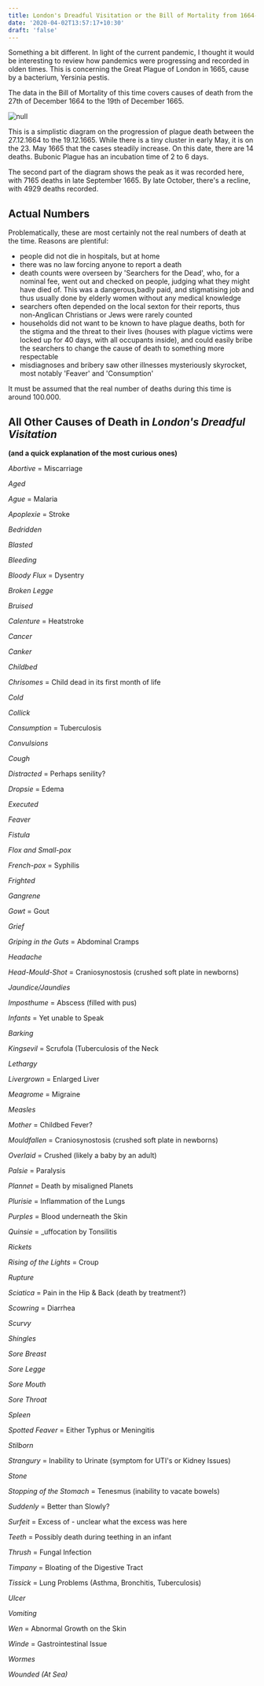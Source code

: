 ```yaml
---
title: London's Dreadful Visitation or the Bill of Mortality from 1664-65
date: '2020-04-02T13:57:17+10:30'
draft: 'false'
---
```

Something a bit different. In light of the current pandemic, I thought it would be interesting to review how pandemics were progressing and recorded in olden times. This is concerning the Great Plague of London in 1665, cause by a bacterium, Yersinia pestis. 

The data in the Bill of Mortality of this time covers causes of death from the 27th of December 1664 to the 19th of December 1665.

![null](/images/uploads/plague-1665.jpg)

This is a simplistic diagram on the progression of plague death between the 27.12.1664 to the 19.12.1665. While there is a tiny cluster in early May, it is on the 23. May 1665 that the cases steadily increase. On this date, there are 14 deaths. Bubonic Plague has an incubation time of 2 to 6 days.

The second part of the diagram shows the peak as it was recorded here, with 7165 deaths in late September 1665. By late October, there's a recline, with 4929 deaths recorded.

## Actual Numbers

Problematically, these are most certainly not the real numbers of death at the time. Reasons are plentiful: 

* people did not die in hospitals, but at home
* there was no law forcing anyone to report a death
* death counts were overseen by 'Searchers for the Dead', who, for a nominal fee, went out and checked on people, judging what they might have died of. This was a dangerous,badly paid, and stigmatising job and thus usually done by elderly women without any medical knowledge
* searchers often depended on the local sexton for their reports, thus non-Anglican Christians or Jews were rarely counted
* households did not want to be known to have plague deaths, both for the stigma and the threat to their lives (houses with plague victims were locked up for 40 days, with all occupants inside), and could easily bribe the searchers to change the cause of death to something more respectable
* misdiagnoses and bribery saw other illnesses mysteriously skyrocket, most notably 'Feaver' and 'Consumption'

It must be assumed that the real number of deaths during this time is around 100.000.

## All Other Causes of Death in _London's Dreadful Visitation_

**(and a quick explanation of the most curious ones)**

_Abortive_ = Miscarriage

_Aged_

_Ague_ = Malaria

_Apoplexie_ = Stroke

_Bedridden_

_Blasted_

_Bleeding_

_Bloody Flux_ = Dysentry

_Broken Legge_

_Bruised_

_Calenture_ = Heatstroke

_Cancer_

_Canker_

_Childbed_

_Chrisomes_ = Child dead in its first month of life

_Cold_

_Collick_

_Consumption_ = Tuberculosis

_Convulsions_

_Cough_

_Distracted_ = Perhaps senility?

_Dropsie_ = Edema

_Executed_

_Feaver_

_Fistula_

_Flox and Small-pox_

_French-pox_ = Syphilis

_Frighted_

_Gangrene_

_Gowt_ = Gout

_Grief_

_Griping in the Guts_ = Abdominal Cramps

_Headache_

_Head-Mould-Shot_ = Craniosynostosis (crushed soft plate in newborns)

_Jaundice/Jaundies_

_Imposthume_ = Abscess (filled with pus)

_Infants_ = Yet unable to Speak

_Barking_

_Kingsevil_ = Scrufola (Tuberculosis of the Neck

_Lethargy_

_Livergrown_ = Enlarged Liver

_Meagrome_ = Migraine

_Measles_

_Mother_ = Childbed Fever?

_Mouldfallen_ = Craniosynostosis (crushed soft plate in newborns)

_Overlaid_ = Crushed (likely a baby by an adult)

_Palsie_ = Paralysis

_Plannet_ = Death by misaligned Planets

_Plurisie_ = Inflammation of the Lungs

_Purples_ = Blood underneath the Skin

_Quinsie_ = _uffocation by Tonsilitis

_Rickets_

_Rising of the Lights_ = Croup

_Rupture_

_Sciatica_ = Pain in the Hip & Back (death by treatment?)

_Scowring_ = Diarrhea

_Scurvy_

_Shingles_

_Sore Breast_

_Sore Legge_

_Sore Mouth_

_Sore Throat_

_Spleen_

_Spotted Feaver_ = Either Typhus or Meningitis

_Stilborn_

_Strangury_ = Inability to Urinate (symptom for UTI's or Kidney Issues)

_Stone_

_Stopping of the Stomach_ = Tenesmus (inability to vacate bowels)

_Suddenly_ = Better than Slowly?

_Surfeit_ = Excess of - unclear what the excess was here

_Teeth_ = Possibly death during teething in an infant

_Thrush_ = Fungal Infection

_Timpany_ = Bloating of the Digestive Tract

_Tissick_ = Lung Problems (Asthma, Bronchitis, Tuberculosis)

_Ulcer_

_Vomiting_

_Wen_ = Abnormal Growth on the Skin

_Winde_ = Gastrointestinal Issue

_Wormes_

_Wounded (At Sea)_
